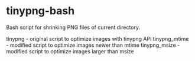 tinypng-bash
============

Bash script for shrinking PNG files of current directory.


tinypng - original script to optimize images with tinypng API
tinypng_mtime - modified script to optimize images newer than mtime
tinypng_msize - modified script to optimize images larger than msize
